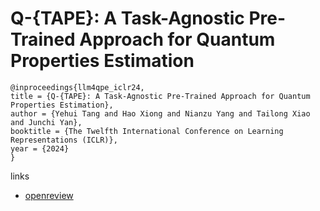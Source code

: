 # Q-{TAPE}: A Task-Agnostic Pre-Trained Approach for Quantum Properties Estimation

```
@inproceedings{llm4qpe_iclr24,
title = {Q-{TAPE}: A Task-Agnostic Pre-Trained Approach for Quantum Properties Estimation},
author = {Yehui Tang and Hao Xiong and Nianzu Yang and Tailong Xiao and Junchi Yan},
booktitle = {The Twelfth International Conference on Learning Representations (ICLR)},
year = {2024}
}
```

links
- [openreview](https://openreview.net/forum?id=vrBVFXwAmi)
